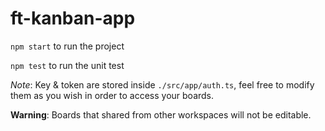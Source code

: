 # ft-kanban-app

`npm start` to run the project

`npm test` to run the unit test

*Note*: Key & token are stored inside `./src/app/auth.ts`, feel free to modify them as you wish in order to access your boards. 

**Warning**: Boards that shared from other workspaces will not be editable. 
